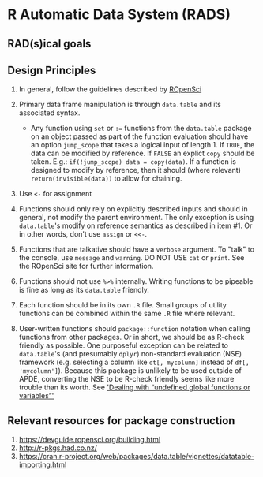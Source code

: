 # R Automatic Data System (RADS)

## RAD(s)ical goals

## Design Principles
1. In general, follow the guidelines described by [ROpenSci](https://devguide.ropensci.org/building.html)
2. Primary data frame manipulation is through `data.table` and its associated syntax.
    - Any function using `set` or `:=` functions from the `data.table` package on an object passed as part of the function
    evaluation should have an option `jump_scope` that takes a logical input of length 1. If `TRUE`, the data can be modified by
    reference. If `FALSE` an explict `copy` should be taken. E.g.: `if(!jump_scope) data = copy(data)`. If a function is designed
    to modify by reference, then it should (where relevant) `return(invisible(data))` to allow for chaining.

3. Use `<-` for assignment

4. Functions should only rely on explicitly described inputs and should in general, not modify the parent environment. The only
exception is using `data.table`'s modify on reference semantics as described in item #1. Or in other words, don't use `assign` or `<<-`.

5. Functions that are talkative should have a `verbose` argument. To "talk" to the console, use `message` and `warning`. DO NOT USE `cat` or `print`. See the ROpenSci site for further information.

6. Functions should not use `%>%` internally. Writing functions to be pipeable is fine as long as its `data.table` friendly.

7. Each function should be in its own `.R` file. Small groups of utility functions can be combined within the same `.R` file where relevant.

8. User-written functions should `package::function` notation when calling functions from other packages. Or in short, we should be as R-check friendly as possible. One purposeful exception can be related to `data.table`'s (and presumably `dplyr`) non-standard evaluation (NSE) framework (e.g. selecting a column like `dt[, mycolumn]` instead of `df[, 'mycolumn']`). Because this package is unlikely to be used outside of APDE, converting the NSE to be R-check friendly seems like more trouble than its worth. See ['Dealing with “undefined global functions or variables”'](https://cran.r-project.org/web/packages/data.table/vignettes/datatable-importing.html)

## Relevant resources for package construction
1. https://devguide.ropensci.org/building.html
2. http://r-pkgs.had.co.nz/
3. https://cran.r-project.org/web/packages/data.table/vignettes/datatable-importing.html
